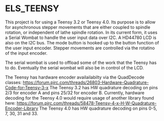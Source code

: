 # ELS_TEENSY
This project is for using a Teensy 3.2 or Teensy 4.0. 
Its purpose is to allow for asynchronous stepper movements that are either coupled to spindle rotation, or independent of lathe spindle rotation. 
In its current form, it uses a Serial Wombat to handle the user input data over I2C. A HD44780 LCD is also on the I2C bus. 
The mode button is hooked up to the button function of the user input encoder. Stepper movements are controlled via the rotatino of the input encoder. 

The serial wombat is used to offload some of the work that the Teensy has to do. Eventually the serial wombat will also be in control of the LCD. 

The Teensy has hardware encoder availailabilty via the QuadDecode classes: https://forum.pjrc.com/threads/26803-Hardware-Quadrature-Code-for-Teensy-3-x
The Teensy 3.2 has HW quadrature decoding on pins 2/3 for encoder A and pins 25/32 for encoder B.
Currently, hardware decoding for the Teensy 4.0 would require usage of another library found here: https://forum.pjrc.com/threads/58478-Teensy-4-x-H-W-Quadrature-Encoder-Library
The Teensy 4.0 has HW quadrature decoding on pins 0-5, 7, 30, 31 and 33. 

